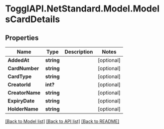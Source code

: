 # TogglAPI.NetStandard.Model.ModelsCardDetails
## Properties

Name | Type | Description | Notes
------------ | ------------- | ------------- | -------------
**AddedAt** | **string** |  | [optional] 
**CardNumber** | **string** |  | [optional] 
**CardType** | **string** |  | [optional] 
**CreatorId** | **int?** |  | [optional] 
**CreatorName** | **string** |  | [optional] 
**ExpiryDate** | **string** |  | [optional] 
**HolderName** | **string** |  | [optional] 

[[Back to Model list]](../README.md#documentation-for-models) [[Back to API list]](../README.md#documentation-for-api-endpoints) [[Back to README]](../README.md)

